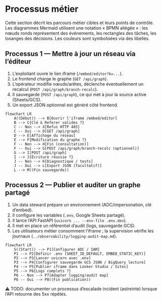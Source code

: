 # Processus métier

Cette section décrit les parcours métier cibles et leurs points de contrôle. Les diagrammes Mermaid utilisent une notation « BPMN allégée » : les nœuds ronds représentent des événements, les rectangles des tâches, les losanges des décisions. Les couleurs sont symbolisées via des libellés.

## Processus 1 — Mettre à jour un réseau via l’éditeur
1. L’exploitant ouvre le lien iframe (`/embed/editor?k=...`).
2. Le frontend charge le graphe (`GET /api/graph`).
3. L’opérateur modifie nœuds/arêtes, déclenche éventuellement un recalcul (`POST /api/graph/branch-recalc`).
4. Il sauvegarde (`POST /api/graph`), ce qui met à jour la source active (Sheets/GCS).
5. Un export JSON optionnel est généré côté frontend.

```mermaid
flowchart LR
    A((Début)) --> B[Ouvrir l'iframe /embed/editor]
    B --> C{Clé & Referer valides ?}
    C -- Non --> X[Refus HTTP 403]
    C -- Oui --> D[GET /api/graph]
    D --> E[Affichage du réseau]
    E --> F{Modification du graphe ?}
    F -- Non --> H[Fin (consultation)]
    F -- Oui --> G[POST /api/graph/branch-recalc (optionnel)]
    G --> I[POST /api/graph]
    I --> J{Écriture réussie ?}
    J -- Non --> K[Diagnostique / tests]
    J -- Oui --> L[Export JSON (facultatif)]
    L --> M((Fin sauvegarde))
```

## Processus 2 — Publier et auditer un graphe partagé
1. Un data steward prépare un environnement (ADC/impersonation, clé d’embed).
2. Il configure les variables (`.env`, Google Sheets partagé).
3. Il lance l’API FastAPI (`uvicorn ... --env-file .env.dev`).
4. Il met en place un référentiel d’audit (logs, sauvegarde GCS).
5. Les utilisateurs métier consomment l’iframe ; la supervision vérifie les journaux (`../observability/logging-audit-map.md`).

```mermaid
flowchart LR
    S((Start)) --> P1[Configurer ADC / IAM]
    P1 --> P2[Définir .env (SHEET_ID_DEFAULT, EMBED_STATIC_KEY)]
    P2 --> P3[Lancer uvicorn avec .env]
    P3 --> P4[Configurer sauvegarde GCS JSON / BigQuery lecture]
    P4 --> P5[Publier iframe dans Looker Studio / Sites]
    P5 --> P6{Logs complets ?}
    P6 -- Non --> P7[Adapter logging/audit map]
    P6 -- Oui --> P8((Fin publication))
```

⚠️ TODO: documenter un processus d’escalade incident (astreinte) lorsque l’API retourne des 5xx répétés.
